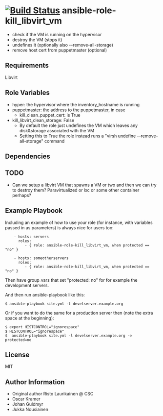 [![Build Status](https://travis-ci.org/CSCfi/ansible-role-kill_libvirt_vm.svg?branch=master)](https://travis-ci.org/CSCfi/ansible-role-kill_libvirt_vm)
ansible-role-kill_libvirt_vm
=========

 - check if the VM is running on the hypervisor
 - destroy the VM (stops it)
 - undefines it (optionally also --remove-all-storage)
 - remove host cert from puppetmaster (optional)

Requirements
------------

Libvirt

Role Variables
--------------

 - hyper: the hypervisor where the inventory_hostname is running
 - puppetmaster: the address to the puppetmaster, in case
   - kill_clean_puppet_cert: is True
 - kill_libvirt_clean_storage: False
   - By default the role just undefines the VM which leaves any disk&storage associated with the VM
   - Setting this to True the role instead runs a "virsh undefine --remove-all-storage" command


Dependencies
------------

TODO
-------

 - Can we setup a libvirt VM that spawns a VM or two and then we can try to destroy them? Paravirtualized or lxc or some other container perhaps?

Example Playbook
----------------

Including an example of how to use your role (for instance, with variables passed in as parameters) is always nice for users too:

```
    - hosts: servers
      roles:
         - { role: ansible-role-kill_libvirt_vm, when protected == "no" }

    - hosts: someotherservers
      roles:
         - { role: ansible-role-kill_libvirt_vm, when protected == "no" }

```

Then have group_vars that set "protected: no" for for example the development servers.

And then run ansible-playbook like this:

```
$ ansible-playbook site.yml -l develserver.example.org
```

Or if you want to do the same for a production server then (note the extra space at the beginning):

```
$ export HISTCONTROL="ignorespace"
$ HISTCONTROL="ignorespace"
$  ansible-playbook site.yml -l develserver.example.org -e protected=no
```

License
-------

MIT

Author Information
------------------

  * Original author Risto Laurikainen @ CSC
  * Oscar Kramer
  * Johan Guldmyr
  * Jukka Nousiainen
